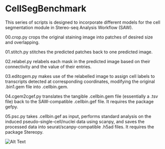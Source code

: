 # CellSegBenchmark
This series of scripts is designed to incorporate different models for the cell segmentation module in Stereo-seq Analysis Workflow (SAW).

00.crop.py crops the original staining image into patches of desired size and overlapping. 

01.stitch.py stitches the predicted patches back to one predicted image. 

02.relabel.py relabels each mask in the predicted image based on their connectivity and the value of their entries. 

03.editcgem.py makes use of the relabelled image to assign cell labels to transcripts detected at corresponding coordinates, modifying the original .bin1.gem file into .cellbin.gem. 

04.cgem2cgef.py translates the tangible .cellbin.gem file (essentially a .tsv file) back to the SAW-compatible .cellbin.gef file. It requires the package gefpy.

05.psc.py takes .cellbin.gef as input, performs standard analysis on the induced pseudo-single-cell/nuclei data using scanpy, and saves the processed data into seurat/scanpy-compatible .h5ad files. It requires the package Stereopy. 

![Alt Text](path/to/your/image.png)
